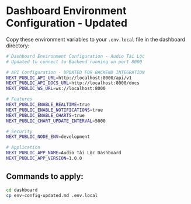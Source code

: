 # Dashboard Environment Configuration - Updated

Copy these environment variables to your `.env.local` file in the dashboard directory:

```bash
# Dashboard Environment Configuration - Audio Tài Lộc
# Updated to connect to Backend running on port 8000

# API Configuration - UPDATED FOR BACKEND INTEGRATION
NEXT_PUBLIC_API_URL=http://localhost:8000/api/v1
NEXT_PUBLIC_API_DOCS_URL=http://localhost:8000/docs
NEXT_PUBLIC_WS_URL=ws://localhost:8000

# Features
NEXT_PUBLIC_ENABLE_REALTIME=true
NEXT_PUBLIC_ENABLE_NOTIFICATIONS=true
NEXT_PUBLIC_ENABLE_CHARTS=true
NEXT_PUBLIC_CHART_UPDATE_INTERVAL=5000

# Security
NEXT_PUBLIC_NODE_ENV=development

# Application
NEXT_PUBLIC_APP_NAME=Audio Tài Lộc Dashboard
NEXT_PUBLIC_APP_VERSION=1.0.0
```

## Commands to apply:
```bash
cd dashboard
cp env-config-updated.md .env.local
```
